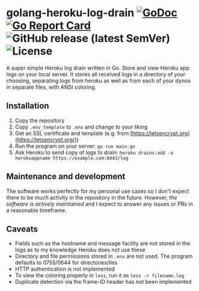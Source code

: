 # golang-heroku-log-drain [![GoDoc](https://godoc.org/github.com/tonimelisma/golang-heroku-log-drain?status.svg)](https://pkg.go.dev/mod/github.com/tonimelisma/golang-heroku-log-drain) [![Go Report Card](http://goreportcard.com/badge/tonimelisma/golang-heroku-log-drain)](http://goreportcard.com/report/tonimelisma/golang-heroku-log-drain) ![GitHub release (latest SemVer)](https://img.shields.io/github/v/release/tonimelisma/golang-heroku-log-drain) ![License](https://img.shields.io/badge/license-MIT-blue.svg)
A super simple Heroku log drain written in Go. Store and view Heroku app logs on your local server.
It stores all received logs in a directory of your choosing, separating logs from heroku as well as from
each of your dynos in separate files, with ANSI coloring.

## Installation
1. Copy the repository
2. Copy ``.env_template`` to ``.env`` and change to your liking
3. Get an SSL certificate and template (e.g. from [https://letsencrypt.org](https://letsencrypt.org/))
4. Run the program on your server: ``go run main.go``
5. Ask Heroku to send copy of logs to drain: ``heroku drains:add -a herokuappname https://example.com:8443/log``


## Maintenance and development
The software works perfectly for my personal use cases so I don't expect there to be much activity in the repository
in the future. However, *the software is actively maintained* and I expect to answer any issues or PRs in a
reasonable timeframe.
## Caveats
- Fields such as the hostname and message facility are not stored in the logs as to my knowledge Heroku does not use these
- Directory and file permissions stored in ``.env`` are not used. The program defaults to 0755/0644 for directories/iles
- HTTP authentication is not implemented
- To view the coloring properly in ``less``, run it as ``less -r filename.log``
- Duplicate detection via the frame-ID header has not been implemented